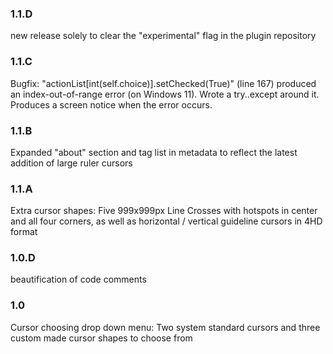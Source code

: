 ### 1.1.D
new release solely to clear the "experimental" flag in the plugin repository

### 1.1.C
Bugfix:
"actionList[int(self.choice)].setChecked(True)" (line 167) produced an index-out-of-range error (on Windows 11). Wrote a try..except around it. Produces a screen notice when the error occurs.

### 1.1.B
Expanded "about" section and tag list in metadata to reflect the latest addition of large ruler cursors

### 1.1.A
Extra cursor shapes: Five 999x999px Line Crosses with hotspots in center and all four corners, as well as horizontal / vertical guideline cursors in 4HD format

### 1.0.D
beautification of code comments

### 1.0
Cursor choosing drop down menu:
Two system standard cursors and three custom made cursor shapes to choose from
